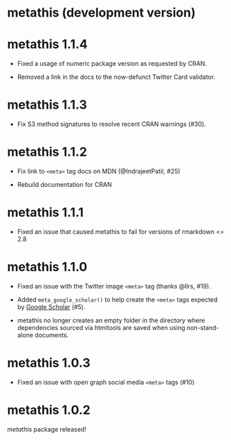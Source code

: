 <!-- NEWS.md is maintained by https://fledge.cynkra.com, contributors should not edit this file -->

# metathis (development version)


# metathis 1.1.4

- Fixed a usage of numeric package version as requested by CRAN.

- Removed a link in the docs to the now-defunct Twitter Card validator.


# metathis 1.1.3

- Fix S3 method signatures to resolve recent CRAN warnings (#30).

# metathis 1.1.2

* Fix link to `<meta>` tag docs on MDN (@IndrajeetPatil, #25)

* Rebuild documentation for CRAN

# metathis 1.1.1

- Fixed an issue that caused metathis to fail for versions of rmarkdown <= 2.8

# metathis 1.1.0

- Fixed an issue with the Twitter image `<meta>` tag (thanks @llrs, #19).

- Added `meta_google_scholar()` to help create the `<meta>` tags expected by
  [Google Scholar](https://scholar.google.com/intl/en/scholar/inclusion.html#indexing) (#5).

- metathis no longer creates an empty folder in the directory where dependencies
  sourced via htmltools are saved when using non-stand-alone documents.

# metathis 1.0.3

- Fixed an issue with open graph social media `<meta>` tags (#10)

# metathis 1.0.2

_metathis_ package released!
